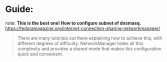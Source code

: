 # Guide:
note: **This is the best one! How to configure subnet of dnsmasq.**
https://fedoramagazine.org/internet-connection-sharing-networkmanager/
>There are many tutorials out there explaining how to achieve this, with different degrees of difficulty. NetworkManager hides all this complexity and provides a shared mode that makes this configuration quick and convenient.
